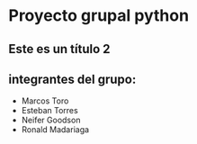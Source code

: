 # Proyecto grupal python
## Este es un título 2

## integrantes del grupo:

- Marcos Toro
- Esteban Torres
- Neifer Goodson
- Ronald Madariaga
